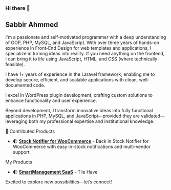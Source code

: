 ### Hi there 👋
## Sabbir Ahmmed

I'm a passionate and self-motivated programmer with a deep understanding of OOP, PHP, MySQL, and JavaScript. With over three years of hands-on experience in Front-End Design for web templates and applications, I specialize in turning ideas into reality. If you need anything on the frontend, I can bring it to life using JavaScript, HTML, and CSS (where technically feasible).

I have 1+ years of experience in the Laravel framework, enabling me to develop secure, efficient, and scalable applications with clean, well-documented code.

I excel in WordPress plugin development, crafting custom solutions to enhance functionality and user experience.

Beyond development, I transform innovative ideas into fully functional applications in PHP, MySQL, and JavaScript—provided they are validated—leveraging both my professional expertise and institutional knowledge.

🚀 Contributed Products  
- 🌓 [**Stock Notifier for WooCommerce**](https://wordpress.org/plugins/stock-notifier-for-woocommerce) -  Back in Stock Notifier for WooCommerce with easy in-stock notifications and multi-vendor support.

My Products  
- 🌓 [**SmartManagement SaaS**](#) - Tile Have 


Excited to explore new possibilities—let’s connect!
